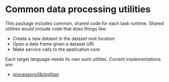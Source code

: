 # Common data processing utilities

This package includes common, shared code for each task runtime. Shared utilities would include code that does things like:

- Create a new dataset in the dataset root location
- Open a data frame given a dataset URI
- Make service calls to the application core

Each target language needs its own such utilties. Current implementations are:

- [processors/lib/python](./python)
